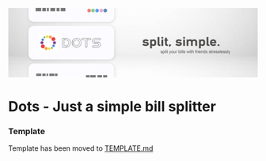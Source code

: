 ![Alt text](Assets/banner.jpg?raw=true "Dots Banner")
# Dots - Just a simple bill splitter

### Template
Template has been moved to [TEMPLATE.md](./TEMPLATE.md)
